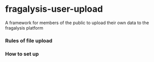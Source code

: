 # fragalysis-user-upload
A framework for members of the public to upload their own data to the fragalysis platform

### Rules of file upload


### How to set up
